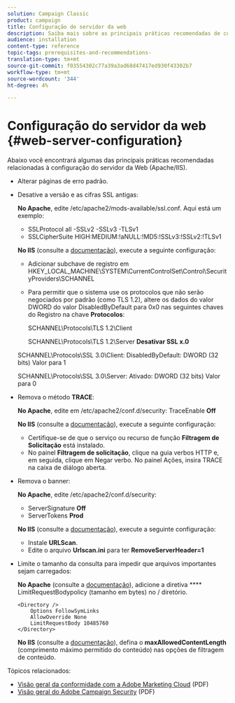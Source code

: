 ```yaml
---
solution: Campaign Classic
product: campaign
title: Configuração do servidor da web
description: Saiba mais sobre as principais práticas recomendadas de configuração do servidor da Web.
audience: installation
content-type: reference
topic-tags: prerequisites-and-recommendations-
translation-type: tm+mt
source-git-commit: f03554302c77a39a3ad68d47417ed930f43302b7
workflow-type: tm+mt
source-wordcount: '344'
ht-degree: 4%

---
```



# Configuração do servidor da web {#web-server-configuration}

Abaixo você encontrará algumas das principais práticas recomendadas relacionadas à configuração do servidor da Web (Apache/IIS).

* Alterar páginas de erro padrão.

* Desative a versão e as cifras SSL antigas:

   **No Apache**, edite /etc/apache2/mods-available/ssl.conf. Aqui está um exemplo:

   * SSLProtocol all -SSLv2 -SSLv3 -TLSv1
   * SSLCipherSuite HIGH:MEDIUM:!aNULL:!MD5:!SSLv3:!SSLv2:!TLSv1

   **No IIS**  (consulte a  [documentação](https://support.microsoft.com/en-us/kb/245030)), execute a seguinte configuração:

   * Adicionar subchave de registro em HKEY_LOCAL_MACHINE\SYSTEM\CurrentControlSet\Control\SecurityProviders\SCHANNEL
   * Para permitir que o sistema use os protocolos que não serão negociados por padrão (como TLS 1.2), altere os dados do valor DWORD do valor DisabledByDefault para 0x0 nas seguintes chaves do Registro na chave **Protocolos**:

      SCHANNEL\Protocols\TLS 1.2\Client

      SCHANNEL\Protocols\TLS 1.2\Server
   **Desativar SSL x.0**

   SCHANNEL\Protocols\SSL 3.0\Client: DisabledByDefault: DWORD (32 bits) Valor para 1

   SCHANNEL\Protocols\SSL 3.0\Server: Ativado: DWORD (32 bits) Valor para 0

* Remova o método **TRACE**:

   **No Apache**, edite em /etc/apache2/conf.d/security: TraceEnable  **Off**

   **No IIS**  (consulte a  [documentação](https://www.iis.net/configreference/system.webserver/security/requestfiltering/verbs)), execute a seguinte configuração:

   * Certifique-se de que o serviço ou recurso de função **Filtragem de Solicitação** está instalado.
   * No painel **Filtragem de solicitação**, clique na guia verbos HTTP e, em seguida, clique em Negar verbo. No painel Ações, insira TRACE na caixa de diálogo aberta.

* Remova o banner:

   **No Apache**, edite /etc/apache2/conf.d/security:

   * ServerSignature **Off**
   * ServerTokens **Prod**

   **No IIS**  (consulte a  [documentação](https://www.iis.net/configreference/system.webserver/security/requestfiltering/verbs)), execute a seguinte configuração:

   * Instale **URLScan**.
   * Edite o arquivo **Urlscan.ini** para ter **RemoveServerHeader=1**


* Limite o tamanho da consulta para impedir que arquivos importantes sejam carregados:

   **No Apache**  (consulte a  [documentação](http://httpd.apache.org/docs/2.2/mod/core.html#limitrequestbody)), adicione a diretiva  **** LimitRequestBodypolicy (tamanho em bytes) no / diretório.

   ```
   <Directory />
       Options FollowSymLinks
       AllowOverride None
       LimitRequestBody 10485760
   </Directory>
   ```

   **No IIS**  (consulte a  [documentação](http://www.iis.net/configreference/system.webserver/security/requestfiltering/requestlimits)), defina o  **maxAllowedContentLength**  (comprimento máximo permitido do conteúdo) nas opções de filtragem de conteúdo.

Tópicos relacionados:

* [Visão geral da conformidade com a Adobe Marketing Cloud](https://marketing.adobe.com/resources/help/en_US/xref/Adobe-Marketing-Cloud-Privacy-and-Security-Overview.pdf)  (PDF)
* [Visão geral do Adobe Campaign Security](https://wwwimages.adobe.com/content/dam/acom/en/marketing-cloud/campaign/pdfs/54658.en.campaign.wp.adb-security.pdf)  (PDF)
